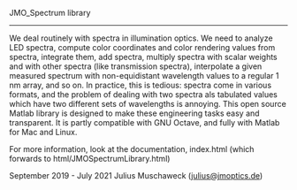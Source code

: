 JMO_Spectrum library
_____________________________

We deal routinely with spectra in illumination optics. We need to analyze LED spectra, compute color coordinates and color rendering values from spectra, integrate them, add spectra, multiply spectra with scalar weights and with other spectra (like transmission spectra), interpolate a given measured spectrum with non-equidistant wavelength values to a regular 1 nm array, and so on.
In practice, this is tedious: spectra come in various formats, and the problem of dealing with two spectra als tabulated values which have two different sets of wavelengths is annoying.
This open source Matlab library is designed to make these engineering tasks easy and transparent. It is partly compatible with GNU Octave, and fully with Matlab for Mac and Linux. 

For more information, look at the documentation, index.html (which forwards to html/JMOSpectrumLibrary.html)

September 2019 - July 2021
Julius Muschaweck (julius@jmoptics.de)